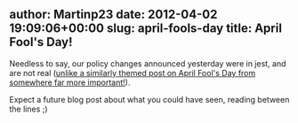 author: Martinp23
date: 2012-04-02 19:09:06+00:00
slug: april-fools-day
title: April Fool's Day!
---

Needless to say, our policy changes announced yesterday were in jest, and are not real ([unlike a similarly themed post on April Fool's Day from somewhere far more important!](http://www.bbc.co.uk/news/uk-politics-17576745)). 



Expect a future blog post about what you could have seen, reading between the lines ;)
